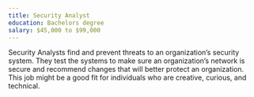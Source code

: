 ```yaml
---
title: Security Analyst
education: Bachelors degree
salary: $45,000 to $99,000
---
```

Security Analysts find and prevent threats to an organization’s security system. They test the systems to make sure an organization’s network is secure and recommend changes that will better protect an organization. This job might be a good fit for individuals who are creative, curious, and technical.